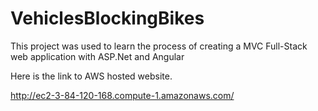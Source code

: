 
# VehiclesBlockingBikes

This project was used to learn the process of creating a MVC Full-Stack web application with ASP.Net and Angular

Here is the link to AWS hosted website.  

http://ec2-3-84-120-168.compute-1.amazonaws.com/















